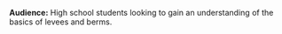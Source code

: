 **Audience:** High school students looking to gain an understanding of the basics of levees and berms.